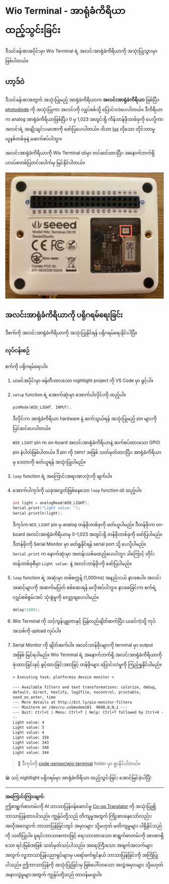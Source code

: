 <!--
CO_OP_TRANSLATOR_METADATA:
{
  "original_hash": "7f4ad0ef54f248b85b92187c94cf9dcb",
  "translation_date": "2025-08-28T17:30:51+00:00",
  "source_file": "1-getting-started/lessons/3-sensors-and-actuators/wio-terminal-sensor.md",
  "language_code": "my"
}
-->
# Wio Terminal - အာရုံခံကိရိယာ ထည့်သွင်းခြင်း

ဒီသင်ခန်းစာအပိုင်းမှာ Wio Terminal ရဲ့ အလင်းအာရုံခံကိရိယာကို အသုံးပြုသွားမှာ ဖြစ်ပါတယ်။

## ဟာ့ဒ်ဝဲ

ဒီသင်ခန်းစာအတွက် အသုံးပြုမည့် အာရုံခံကိရိယာက **အလင်းအာရုံခံကိရိယာ** ဖြစ်ပြီး၊ [photodiode](https://wikipedia.org/wiki/Photodiode) ကို အသုံးပြုကာ အလင်းကို လျှပ်စစ်သို့ ပြောင်းလဲပေးပါတယ်။ ဒီကိရိယာက analog အာရုံခံကိရိယာဖြစ်ပြီး၊ 0 မှ 1,023 အတွင်းရှိ ကိန်းတန်ဖိုးတစ်ခုကို ပေးပို့ကာ အလင်းရဲ့ အချိုးချင်းပမာဏကို ဖော်ပြပေးပါတယ်။ ဒါဟာ [lux](https://wikipedia.org/wiki/Lux) လိုသော တိုင်းတာမှုယူနစ်တစ်ခုနဲ့ မဆက်စပ်ပါဘူး။

အလင်းအာရုံခံကိရိယာကို Wio Terminal ထဲမှာ တပ်ဆင်ထားပြီး၊ အနောက်ဘက်ရှိ ပလပ်စတစ်ပြတင်းပေါက်မှ မြင်နိုင်ပါတယ်။

![Wio Terminal အနောက်ဘက်ရှိ အလင်းအာရုံခံကိရိယာ](../../../../../translated_images/wio-light-sensor.b1f529f3c95f51654f2e2c1d2d4b55fe547d189f588c974f5c2462c728133840.my.png)

## အလင်းအာရုံခံကိရိယာကို ပရိုဂရမ်ရေးခြင်း

ဒီစက်ကို အလင်းအာရုံခံကိရိယာကို အသုံးပြုနိုင်ရန် ပရိုဂရမ်ရေးနိုင်ပါပြီ။

### လုပ်ငန်းစဉ်

စက်ကို ပရိုဂရမ်ရေးပါ။

1. ယခင်အပိုင်းမှာ ဖန်တီးထားသော nightlight project ကို VS Code မှာ ဖွင့်ပါ။

1. `setup` function ရဲ့ အောက်ဆုံးမှာ အောက်ပါလိုင်းကို ထည့်ပါ။

    ```cpp
    pinMode(WIO_LIGHT, INPUT);
    ```

    ဒီလိုင်းက အာရုံခံကိရိယာ hardware နဲ့ ဆက်သွယ်ရန် အသုံးပြုမည့် pin များကို ပြင်ဆင်ပေးပါတယ်။

    `WIO_LIGHT` pin က on-board အလင်းအာရုံခံကိရိယာနဲ့ ဆက်စပ်ထားသော GPIO pin နံပါတ်ဖြစ်ပါတယ်။ ဒီ pin ကို `INPUT` အဖြစ် သတ်မှတ်ထားပြီး၊ အာရုံခံကိရိယာမှ ဒေတာကို ဖတ်ယူရန် အသုံးပြုပါမည်။

1. `loop` function ရဲ့ အကြောင်းအရာအားလုံးကို ဖျက်ပါ။

1. အောက်ပါကုဒ်ကို ယခုအလွတ်ဖြစ်နေသော `loop` function ထဲ ထည့်ပါ။

    ```cpp
    int light = analogRead(WIO_LIGHT);
    Serial.print("Light value: ");
    Serial.println(light);
    ```

    ဒီကုဒ်က `WIO_LIGHT` pin မှ analog တန်ဖိုးတစ်ခုကို ဖတ်ယူပါမည်။ ဒီတန်ဖိုးက on-board အလင်းအာရုံခံကိရိယာမှ 0-1,023 အတွင်းရှိ တန်ဖိုးတစ်ခုကို ဖော်ပြပါမည်။ ဒီတန်ဖိုးကို Serial Monitor မှာ ဖတ်ရှုနိုင်ရန် serial port သို့ ပေးပို့ပါမည်။ `Serial.print` က နောက်ဆုံးမှာ အတန်းသစ်မထည့်ပေးပါဘူး၊ ဒါကြောင့် တိုင်းတန်းတစ်ခုစီမှာ `Light value:` နဲ့ အလင်းတန်ဖိုးကို ဖော်ပြပါမည်။

1. `loop` function ရဲ့ အဆုံးမှာ တစ်စက္ကန့် (1,000ms) အနည်းငယ် နားစေပါ။ အလင်းအဆင့်များကို အဆက်မပြတ် စစ်ဆေးရန် မလိုအပ်ပါဘူး။ နားစေခြင်းက စက်ရဲ့ လျှပ်စစ်စွမ်းအင် သုံးစွဲမှုကို လျှော့ချပေးပါမည်။

    ```cpp
    delay(1000);
    ```

1. Wio Terminal ကို သင့်ကွန်ပျူတာနှင့် ပြန်လည်ချိတ်ဆက်ပြီး၊ ယခင်ကဲ့သို့ ကုဒ်အသစ်ကို upload လုပ်ပါ။

1. Serial Monitor ကို ချိတ်ဆက်ပါ။ အလင်းတန်ဖိုးများကို terminal မှာ output အဖြစ် မြင်ရပါမည်။ Wio Terminal ရဲ့ အနောက်ဘက်ရှိ အလင်းအာရုံခံကိရိယာကို ဖုံးထားခြင်းနှင့် ဖွင့်ထားခြင်းအားဖြင့် တန်ဖိုးများ ပြောင်းလဲမှုကို ကြည့်ရှုနိုင်ပါမည်။

    ```output
    > Executing task: platformio device monitor <

    --- Available filters and text transformations: colorize, debug, default, direct, hexlify, log2file, nocontrol, printable, send_on_enter, time
    --- More details at http://bit.ly/pio-monitor-filters
    --- Miniterm on /dev/cu.usbmodem101  9600,8,N,1 ---
    --- Quit: Ctrl+C | Menu: Ctrl+T | Help: Ctrl+T followed by Ctrl+H ---
    Light value: 4
    Light value: 5
    Light value: 4
    Light value: 158
    Light value: 343
    Light value: 348
    Light value: 344
    ```

> 💁 ဒီကုဒ်ကို [code-sensor/wio-terminal](../../../../../1-getting-started/lessons/3-sensors-and-actuators/code-sensor/wio-terminal) folder မှာ ရှာနိုင်ပါတယ်။

😀 သင့် nightlight ပရိုဂရမ်မှာ အာရုံခံကိရိယာ ထည့်သွင်းခြင်း အောင်မြင်ခဲ့ပါပြီ!

---

**အကြောင်းကြားချက်**:  
ဤစာရွက်စာတမ်းကို AI ဘာသာပြန်ဝန်ဆောင်မှု [Co-op Translator](https://github.com/Azure/co-op-translator) ကို အသုံးပြု၍ ဘာသာပြန်ထားပါသည်။ ကျွန်ုပ်တို့သည် တိကျမှုအတွက် ကြိုးစားနေသော်လည်း၊ အလိုအလျောက် ဘာသာပြန်ခြင်းတွင် အမှားများ သို့မဟုတ် မတိကျမှုများ ပါရှိနိုင်သည်ကို သတိပြုပါ။ မူရင်းဘာသာစကားဖြင့် ရေးသားထားသော စာရွက်စာတမ်းကို အာဏာရှိသော ရင်းမြစ်အဖြစ် သတ်မှတ်သင့်ပါသည်။ အရေးကြီးသော အချက်အလက်များအတွက် လူ့ဘာသာပြန်ပညာရှင်များမှ ပရော်ဖက်ရှင်နယ် ဘာသာပြန်ခြင်းကို အကြံပြုပါသည်။ ဤဘာသာပြန်ကို အသုံးပြုခြင်းမှ ဖြစ်ပေါ်လာသော အလွဲအမှားများ သို့မဟုတ် အနားလွဲမှုများအတွက် ကျွန်ုပ်တို့သည် တာဝန်မယူပါ။